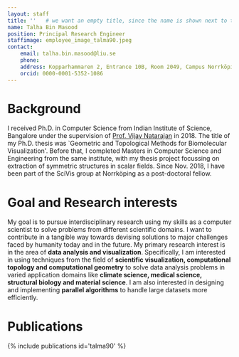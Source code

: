 ```yaml
---
layout: staff
title: ''   # we want an empty title, since the name is shown next to the image
name: Talha Bin Masood
position: Principal Research Engineer
staffimage: employee_image_talma90.jpeg
contact:
    email: talha.bin.masood@liu.se
    phone:
    address: Kopparhammaren 2, Entrance 10B, Room 2049, Campus Norrköping
    orcid: 0000-0001-5352-1086
---
```


# Background
I received Ph.D. in Computer Science from Indian Institute of Science, Bangalore under the supervision of [Prof. Vijay Natarajan](https://www.csa.iisc.ac.in/~vijayn/) in 2018. The title of my Ph.D. thesis was `Geometric and Topological Methods for Biomolecular Visualization'. Before that, I completed Masters in Computer Science and Engineering from the same institute, with my thesis project focussing on extraction of symmetric structures in scalar fields. Since Nov. 2018, I have been part of the SciVis group at Norrköping as a post-doctoral fellow.

# Goal and Research interests
My goal is to pursue interdisciplinary research using my skills as a computer scientist to solve problems from different scientific domains. I want to contribute in a tangible way towards devising solutions to major challenges faced by humanity today and in the future. My primary research interest is in the area of **data analysis and visualization**. Specifically, I am interested in using techniques from the field of **scientific visualization, computational topology and computational geometry** to solve data analysis problems in varied application domains like **climate science, medical science, structural biology and material science**. I am also interested in designing and
implementing **parallel algorithms** to handle large datasets more efficiently.

# Publications
{% include publications id='talma90' %}
